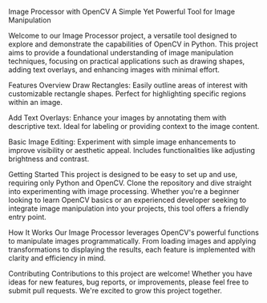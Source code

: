 Image Processor with OpenCV
A Simple Yet Powerful Tool for Image Manipulation

Welcome to our Image Processor project, a versatile tool designed to explore and demonstrate the capabilities of OpenCV in Python. This project aims to provide a foundational understanding of image manipulation techniques, focusing on practical applications such as drawing shapes, adding text overlays, and enhancing images with minimal effort.

Features Overview
Draw Rectangles: Easily outline areas of interest with customizable rectangle shapes. Perfect for highlighting specific regions within an image.

Add Text Overlays: Enhance your images by annotating them with descriptive text. Ideal for labeling or providing context to the image content.

Basic Image Editing: Experiment with simple image enhancements to improve visibility or aesthetic appeal. Includes functionalities like adjusting brightness and contrast.

Getting Started
This project is designed to be easy to set up and use, requiring only Python and OpenCV. Clone the repository and dive straight into experimenting with image processing. Whether you're a beginner looking to learn OpenCV basics or an experienced developer seeking to integrate image manipulation into your projects, this tool offers a friendly entry point.

How It Works
Our Image Processor leverages OpenCV's powerful functions to manipulate images programmatically. From loading images and applying transformations to displaying the results, each feature is implemented with clarity and efficiency in mind.

Contributing
Contributions to this project are welcome! Whether you have ideas for new features, bug reports, or improvements, please feel free to submit pull requests. We're excited to grow this project together.
